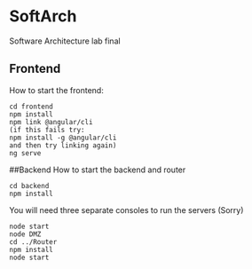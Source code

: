 # SoftArch
Software Architecture lab final

## Frontend

How to start the frontend:

```
cd frontend
npm install
npm link @angular/cli
(if this fails try:
npm install -g @angular/cli
and then try linking again)
ng serve
```


##Backend
How to start the backend and router

```
cd backend
npm install
```
You will need three separate consoles to run the servers (Sorry)

```
node start
node DMZ
cd ../Router
npm install
node start
``` 